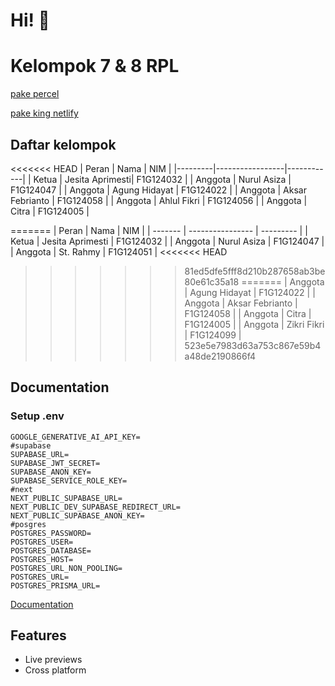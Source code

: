 # Hi! 👋

# Kelompok 7 & 8 RPL
[pake percel](https://kelompok8-ilkom24.vercel.app)

[pake king netlify](https://kelmompoktupan.netlify.app/)
## Daftar kelompok

<<<<<<< HEAD
| Peran   | Nama            | NIM        |
|---------|-----------------|------------|
| Ketua   | Jesita Aprimesti| F1G124032  |
| Anggota | Nurul Asiza     | F1G124047  |
| Anggota | Agung Hidayat   | F1G124022  |
| Anggota | Aksar Febrianto | F1G124058  |
| Anggota | Ahlul Fikri     | F1G124056  |
| Anggota | Citra           | F1G124005  |

=======
| Peran   | Nama             | NIM       |
| ------- | ---------------- | --------- |
| Ketua   | Jesita Aprimesti | F1G124032 |
| Anggota | Nurul Asiza      | F1G124047 |
| Anggota | St. Rahmy        | F1G124051 |
<<<<<<< HEAD
>>>>>>> 81ed5dfe5fff8d210b287658ab3be80e61c35a18
=======
| Anggota | Agung Hidayat    | F1G124022 |
| Anggota | Aksar Febrianto  | F1G124058 |
| Anggota | Citra            | F1G124005 |
| Anggota | Zikri Fikri      | F1G124099 |
>>>>>>> 523e5e7983d63a753c867e59b4a48de2190866f4

## Documentation
### Setup .env
```
GOOGLE_GENERATIVE_AI_API_KEY=
#supabase
SUPABASE_URL=
SUPABASE_JWT_SECRET=
SUPABASE_ANON_KEY=
SUPABASE_SERVICE_ROLE_KEY=
#next
NEXT_PUBLIC_SUPABASE_URL=
NEXT_PUBLIC_DEV_SUPABASE_REDIRECT_URL=
NEXT_PUBLIC_SUPABASE_ANON_KEY=
#posgres
POSTGRES_PASSWORD=
POSTGRES_USER=
POSTGRES_DATABASE=
POSTGRES_HOST=
POSTGRES_URL_NON_POOLING=
POSTGRES_URL=
POSTGRES_PRISMA_URL=
```
[Documentation](https://github.com/zikrifikri21/kelompok8-ilkom24)

## Features
- Live previews
- Cross platform
